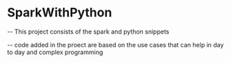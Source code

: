 # SparkWithPython

-- This project consists of the spark and python snippets

-- code added in the proect are based on the use cases that can help in day to day and complex programming
